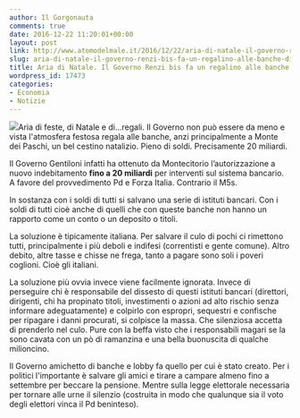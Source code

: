 ```yaml
---
author: Il Gorgonauta
comments: true
date: 2016-12-22 11:20:01+00:00
layout: post
link: http://www.atomodelmale.it/2016/12/22/aria-di-natale-il-governo-renzi-bis-fa-un-regalino-alle-banche-di-20-miliardi/
slug: aria-di-natale-il-governo-renzi-bis-fa-un-regalino-alle-banche-di-20-miliardi
title: Aria di Natale. Il Governo Renzi bis fa un regalino alle banche di 20 miliardi
wordpress_id: 17473
categories:
- Economia
- Notizie
---
```


![](http://www.atomodelmale.it/wp-content/uploads/2016/12/Monte-dei-Paschi.jpg)Aria di feste, di Natale e di...regali. Il Governo non può essere da meno e vista l'atmosfera festosa regala alle banche, anzi principalmente a Monte dei Paschi, un bel cestino natalizio. Pieno di soldi. Precisamente 20 miliardi.

Il Governo Gentiloni infatti ha ottenuto da Montecitorio l’autorizzazione a nuovo indebitamento **fino a 20 miliardi** per interventi sul sistema bancario. A favore del provvedimento Pd e Forza Italia. Contrario il M5s.


In sostanza con i soldi di tutti si salvano una serie di istituti bancari. Con i soldi di tutti cioè anche di quelli che con queste banche non hanno un rapporto come un conto o un deposito o titoli.

La soluzione è tipicamente italiana. Per salvare il culo di pochi ci rimettono tutti, principalmente i più deboli e indifesi (correntisti e gente comune). Altro debito, altre tasse e chisse ne frega, tanto a pagare sono soli i poveri coglioni. Cioè gli italiani.

La soluzione più ovvia invece viene facilmente ignorata. Invece di perseguire chi è responsabile del dissesto di questi istituti bancari (direttori, dirigenti, chi ha propinato titoli, investimenti o azioni ad alto rischio senza informare adeguatamente) e colpirlo con espropri, sequestri e confische per ripagare i danni procurati, si colpisce la massa. Che silenziosa accetta di prenderlo nel culo. Pure con la beffa visto che i responsabili magari se la sono cavata con un pò di ramanzina e una bella buonuscita di qualche milioncino.

Il Governo amichetto di banche e lobby fa quello per cui è stato creato. Per i politici l'importante è salvare gli amici e tirare a campare almeno fino a settembre per beccare la pensione. Mentre sulla legge elettorale necessaria per tornare alle urne il silenzio (costruita in modo che qualunque sia il voto degli elettori vinca il Pd beninteso).
